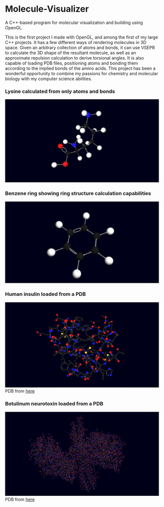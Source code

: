 # Molecule-Visualizer
A C++-based program for molecular visualization and building using OpenGL. 

This is the first project I made with OpenGL, and among the first of my large C++ projects. It has a few different ways of rendering molecules in 3D space. Given an arbitrary collection of atoms and bonds, it can use VSEPR to calculate the 3D shape of the resultant molecule, as well as an approximate repulsion calculation to derive torsional angles. 
It is also capable of loading PDB files, positioning atoms and bonding them according to the implied bonds of the amino acids.
This project has been a wonderful opportunity to combine my passions for chemistry and molecular biology with my computer science abilities.

### Lysine calculated from only atoms and bonds
![Lysine](resources/images/lysine.png?raw=true)

### Benzene ring showing ring structure calculation capabilities
![Benzene Ring](resources/images/benzenering.png?raw=true)

### Human insulin loaded from a PDB
![Insulin](resources/images/insulin.png?raw=true)
PDB from [here](https://www.rcsb.org/structure/3I40)

### Botulinum neurotoxin loaded from a PDB
![Botulinum Neurotoxin](resources/images/botulinumneurotoxin.png?raw=true)
PDB from [here](https://www.rcsb.org/structure/3BTA)